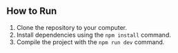 ## How to Run

1. Clone the repository to your computer.
2. Install dependencies using the `npm install` command.
3. Compile the project with the `npm run dev` command.
